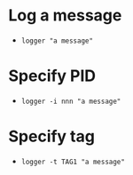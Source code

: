 # Log a message
- `logger "a message"`

# Specify PID
- `logger -i nnn "a message"`

# Specify tag
- `logger -t TAG1 "a message"`
